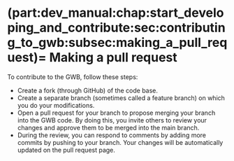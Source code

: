 (part:dev_manual:chap:start_developing_and_contribute:sec:contributing_to_gwb:subsec:making_a_pull_request)=
Making a pull request
=====================

To contribute to the GWB, follow these steps:
- Create a fork (through GitHub) of the code base.
- Create a separate branch (sometimes called a feature branch) on which you do your modifications.
- Open a pull request for your branch to propose merging your branch into the GWB code. By doing this, you invite others to review your changes and approve them to be merged into the main branch.
- During the review, you can respond to comments by adding more commits by pushing to your branch. Your changes will be automatically updated on the pull request page.
